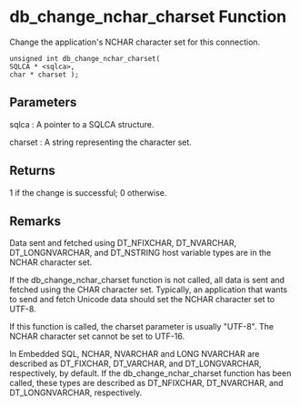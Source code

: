 <!-- loio3bd32a2b6c5f10148695865854b9f071 -->

# db\_change\_nchar\_charset Function

Change the application's NCHAR character set for this connection.



```
unsigned int db_change_nchar_charset(
SQLCA * <sqlca>,
char * charset );
```



## Parameters

 sqlca
 :   A pointer to a SQLCA structure.

  charset
 :   A string representing the character set.

 

## Returns

1 if the change is successful; 0 otherwise.



## Remarks

Data sent and fetched using DT\_NFIXCHAR, DT\_NVARCHAR, DT\_LONGNVARCHAR, and DT\_NSTRING host variable types are in the NCHAR character set.

If the db\_change\_nchar\_charset function is not called, all data is sent and fetched using the CHAR character set. Typically, an application that wants to send and fetch Unicode data should set the NCHAR character set to UTF-8.

If this function is called, the charset parameter is usually "UTF-8". The NCHAR character set cannot be set to UTF-16.

In Embedded SQL, NCHAR, NVARCHAR and LONG NVARCHAR are described as DT\_FIXCHAR, DT\_VARCHAR, and DT\_LONGVARCHAR, respectively, by default. If the db\_change\_nchar\_charset function has been called, these types are described as DT\_NFIXCHAR, DT\_NVARCHAR, and DT\_LONGNVARCHAR, respectively.

